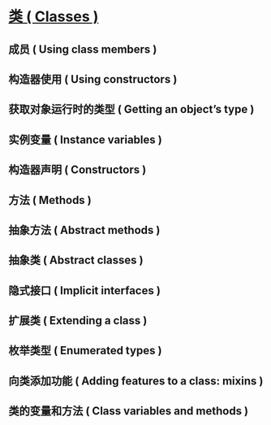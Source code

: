 # [类 ( Classes )](https://www.dartlang.org/guides/language/language-tour#classes)

## 成员 ( Using class members )

## 构造器使用 ( Using constructors )

## 获取对象运行时的类型 ( Getting an object’s type )

## 实例变量 ( Instance variables )

## 构造器声明 ( Constructors )

## 方法 ( Methods )

## 抽象方法 ( Abstract methods )

## 抽象类 ( Abstract classes )

## 隐式接口 ( Implicit interfaces )

## 扩展类 ( Extending a class )

## 枚举类型 ( Enumerated types )

## 向类添加功能 ( Adding features to a class: mixins )

## 类的变量和方法 ( Class variables and methods )